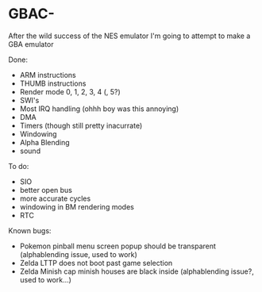# GBAC-
After the wild success of the NES emulator I'm going to attempt to make a GBA emulator

Done:
  - ARM instructions
  - THUMB instructions
  - Render mode 0, 1, 2, 3, 4 (, 5?)
  - SWI's
  - Most IRQ handling (ohhh boy was this annoying)
  - DMA
  - Timers (though still pretty inacurrate)
  - Windowing
  - Alpha Blending
  - sound
  
To do:
  - SIO
  - better open bus
  - more accurate cycles
  - windowing in BM rendering modes
  - RTC

Known bugs:
  - Pokemon pinball menu screen popup should be transparent (alphablending issue, used to work)
  - Zelda LTTP does not boot past game selection
  - Zelda Minish cap minish houses are black inside (alphablending issue?, used to work...)
  
